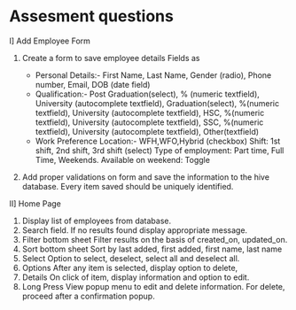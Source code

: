 # Assesment questions

I] Add Employee Form

1. Create a form to save employee details Fields as
    - Personal Details:-
    First Name,
    Last Name,
    Gender (radio),
    Phone number,
    Email,
    DOB (date field)
   - Qualification:-
       Post Graduation(select), % (numeric textfield), University (autocomplete textfield),
       Graduation(select), %(numeric textfield), University (autocomplete textfield),
       HSC, %(numeric textfield), University (autocomplete textfield),
       SSC, %(numeric textfield), University (autocomplete textfield),
       Other(textfield)
   - Work Preference Location:-
     WFH,WFO,Hybrid (checkbox)
    Shift: 1st shift, 2nd shift, 3rd shift (select)
    Type of employment: Part time, Full Time, Weekends.
    Available on weekend: Toggle

2. Add proper validations on form and save the information to the hive database. Every item saved should be uniquely identified.


II] Home Page

1. Display list of employees from database.
2. Search field.
   If no results found display appropriate message.
3. Filter bottom sheet
   Filter results on the basis of created_on, updated_on.
4. Sort bottom sheet
   Sort by last added, first added, first name, last name
5. Select
   Option to select, deselect, select all and deselect all.
6. Options
   After any item is selected, display option to delete,
7. Details
   On click of item, display information and option to edit.
8. Long Press
   View popup menu to edit and delete information. For delete, proceed after a confirmation popup.


